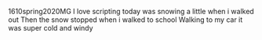 1610spring2020MG
I love scripting
today was snowing a little when i walked out
Then the snow stopped when i walked to school
Walking to my car it was super cold
and windy